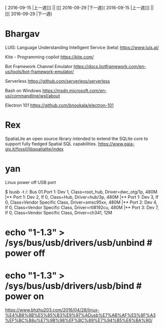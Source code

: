 [ 2016-09-15 |上一週]]] || [[[ 2016-09-29 |下一週]( 2016-09-15 |上一週]]] || [[[ 2016-09-29 |下一週)



# Bhargav

LUIS: Language Understanding Intelligent Service (beta)
<https://www.luis.ai/>  

Kite - Programming copilot
<https://kite.com/>  

Bot Framework Channel Emulator
<https://docs.botframework.com/en-us/tools/bot-framework-emulator/>  

Serverless
<https://github.com/serverless/serverless>  

Bash on Windows
<https://msdn.microsoft.com/en-us/commandline/wsl/about>  

Electron 101
<https://github.com/bnookala/electron-101>  

# Rex

SpatiaLite  an open source library intended to extend the SQLite core to support fully fledged Spatial SQL capabilities.
<https://www.gaia-gis.it/fossil/libspatialite/index>  

# yan

Linux power off USB port

$  lsusb -t
/:  Bus 01.Port 1: Dev 1, Class=root_hub, Driver=dwc_otg/1p, 480M
    |** Port 1: Dev 2, If 0, Class=Hub, Driver=hub/3p, 480M
        |** Port 1: Dev 3, If 0, Class=Vendor Specific Class, Driver=smsc95xx, 480M
        |** Port 2: Dev 4, If 0, Class=Vendor Specific Class, Driver=rtl8192cu, 480M
        |** Port 3: Dev 7, If 0, Class=Vendor Specific Class, Driver=ch341, 12M

# echo "1-1.3" > /sys/bus/usb/drivers/usb/unbind  # power off
# echo "1-1.3" > /sys/bus/usb/drivers/usb/bind  # power on

<https://www.bhzhu203.com/2016/04/28/linux-%E4%B8%8B%E5%85%B3%E9%97%ADusb%E7%AB%AF%E5%8F%A3%EF%BC%88u%E7%9B%98%EF%BC%89%E7%94%B5%E6%BA%90/>  